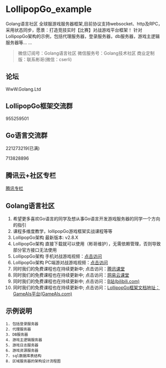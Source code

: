 # LollipopGo_example
Golang语言社区  全球服游戏服务器框架,目前协议支持websocket、http及RPC，采用状态同步，愿景：打造竞技实时【比赛】对战游戏平台框架！ 针对LollipopGo架构的示例，包括代理服务器，登录服务器，db服务器，游戏主逻辑服务器等... ...
>微信订阅号：Golang语言社区
>微信服务号：Golang技术社区
>商业定制版：联系彬哥(微信：cserli)


论坛
--------------
WwW.Golang.Ltd

LollipopGo框架交流群
-----------
955259501

Go语言交流群
----------
221273219(已满)

713828896


腾讯云+社区专栏
-----------
[腾讯专栏](https://cloud.tencent.com/developer/column/2170)


Golang语言社区
-----------

<ol>
<li>希望更多喜欢Go语言的同学及想从事Go语言开发游戏服务器的同学一个方向的指引</li>
<li>课程多维度教学，lollipopGo游戏框架实战课程等等</li>
<li>LollipopGo架构 最新版本: v2.8.X </li>
<li>LollipopGo架构 直接下载就可以使用（彬哥维护），无需依赖管理，否则导致部分官方接口无法使用 </li>
<li>LollipopGo架构 手机对战游戏视频：<a href="https://www.bilibili.com/video/av52239498" target="_blank">点击访问</a></li>
<li>LollipopGo架构 PC端游对战游戏视频：<a href="https://www.bilibili.com/video/av54726431" target="_blank">点击访问</a></li>
<li>同时我们的免费课程也在持续更新中; 点击访问：<a href="http://gopher.ke.qq.com" target="_blank">腾讯课堂</a></li>
<li>同时我们的免费课程也在持续更新中; 点击访问：<a href="https://study.163.com/provider/400000000538037/index.htm?share=2&shareId=400000000538037" target="_blank">网易云课堂</a></li>
<li>同时我们的免费课程也在持续更新中; 点击访问：<a href="http://space.bilibili.com/389368547?" target="_blank">B站(bilibili.com)</a></li>
<li>同时我们的免费课程也在持续更新中; 点击访问：<a href="http://www.gameais.com" target="_blank">LollipopGo框架文档地址：GameAIs平台(GameAIs.com)</a></li>
</ol>



示例说明
-----------
```
1. 包括登录服务器
2. 代理服务器
3. DB服务器
4. 游戏主逻辑服务器
5. 游戏日志服务器
6. 游戏资源服务器
7. sql数据库表结构
8. 区域服务器的架构设计流程图
```
